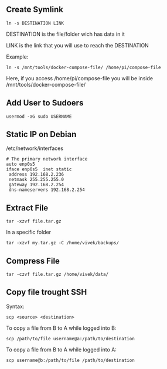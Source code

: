 ## Create Symlink
```
ln -s DESTINATION LINK
```
DESTINATION is the file/folder wich has data in it

LINK is the link that you will use to reach the DESTINATION

Example:
```
ln -s /mnt/tools/docker-compose-file/ /home/pi/compose-file
```
Here, if you access /home/pi/compose-file you will be inside /mnt/tools/docker-compose-file/


## Add User to Sudoers
```
usermod -aG sudo USERNAME
```


## Static IP on Debian


/etc/network/interfaces


```
# The primary network interface
auto enp0s5
iface enp0s5  inet static
 address 192.168.2.236
 netmask 255.255.255.0
 gateway 192.168.2.254
 dns-nameservers 192.168.2.254
```


## Extract File
```
tar -xzvf file.tar.gz
```
In a specific folder
```
tar -xzvf my.tar.gz -C /home/vivek/backups/
```

## Compress File
```
tar -czvf file.tar.gz /home/vivek/data/
```


## Copy file trought SSH
Syntax:

```
scp <source> <destination>
```

To copy a file from B to A while logged into B:
```
scp /path/to/file username@a:/path/to/destination
```

To copy a file from B to A while logged into A:
```
scp username@b:/path/to/file /path/to/destination
```
